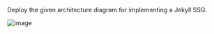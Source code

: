 
Deploy the given architecture diagram for implementing a Jekyll SSG.

![image](https://github.com/user-attachments/assets/fcf02f63-3d4e-4b7f-9b69-c9e5ccd13318)
